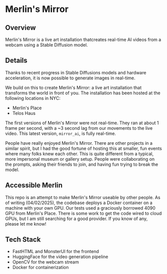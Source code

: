 # Merlin's Mirror

## Overview

Merlin's Mirror is a live art installation thatcreates real-time AI videos from a webcam using a Stable Diffusion model.

## Details

Thanks to recent progress in Stable Diffusions models and hardware acceleration, it is now possible to generate images in real-time.

We build on this to create Merlin's Mirror: a live art installation that transforms the world in front of you. The installation has been hosted at the following locations in NYC:
- Merlin's Place
- Telos Haus

The first versions of Merlin's Mirror were not real-time. They ran at about 1 frame per second, with a ~3 second lag from our movements to the live video. This latest version, `mirror_ai`, is fully real-time. 

People have really enjoyed Merlin's Mirror. There are other projects in a similar spirit, but I had the good fortune of hosting this at smaller, fun events where many folks knew each other. This is quite different from a typical, more impersonal museum or gallery setup. People were collaborating on the prompts, asking their friends to join, and having fun trying to break the model.  

## Accessible Merlin  

This repo is an attempt to make Merlin's Mirror useable by other people. As of writing (04/02/2025), the codebase deploys a Docker container on a machine with your own GPU. Our tests used a graciously borrowed 4090 GPU from Merlin's Place. There is some work to get the code wired to cloud GPUs, but I am still searching for a good provider. If you know of any, please let me know! 

## Tech Stack

- FastHTML and MonsterUI for the frontend
- HuggingFace for the video generation pipeline
- OpenCV for the webcam stream
- Docker for containerization